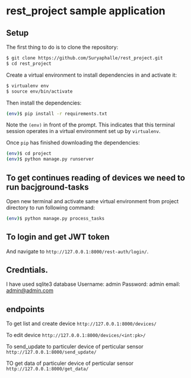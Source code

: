 # rest_project sample application

## Setup

The first thing to do is to clone the repository:

```sh
$ git clone https://github.com/Suryaphalle/rest_project.git
$ cd rest_project
```

Create a virtual environment to install dependencies in and activate it:

```sh
$ virtualenv env
$ source env/bin/activate
```

Then install the dependencies:

```sh
(env)$ pip install -r requirements.txt
```
Note the `(env)` in front of the prompt. This indicates that this terminal
session operates in a virtual environment set up by `virtualenv`.

Once `pip` has finished downloading the dependencies:
```sh
(env)$ cd project
(env)$ python manage.py runserver
```

## To get continues reading of devices we need to run bacjground-tasks
Open new terminal and activate same virtual environment from project directory to run following command: 
```sh
(env)$ python manage.py process_tasks
```
## To login and get JWT token 
And navigate to `http://127.0.0.1:8000/rest-auth/login/`.


## Credntials.
I have used sqlite3 database
Username: admin
Password: admin
email: admin@admin.com

## endpoints
To get list and create device
`http://127.0.0.1:8000/devices/`

To edit device
`http://127.0.0.1:8000/devices/<int:pk>/`

To send_update to particuler device of perticular sensor
`http://127.0.0.1:8000/send_update/`

TO get data of particuler device of perticular sensor
`http://127.0.0.1:8000/get_data/`